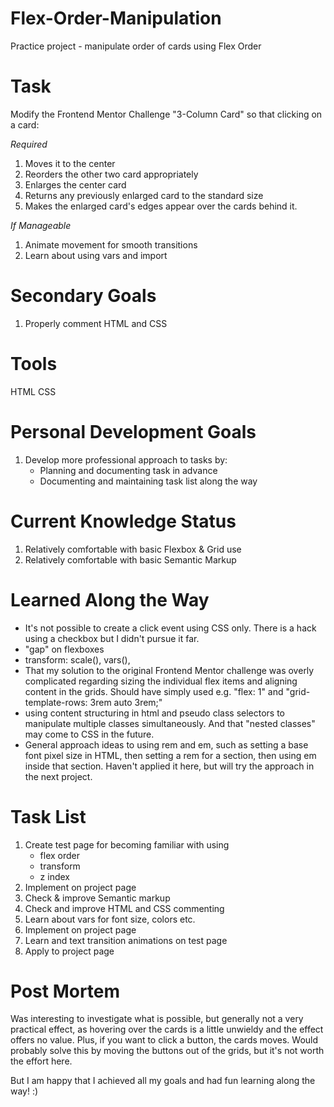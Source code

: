 # Flex-Order-Manipulation
Practice project - manipulate order of cards using Flex Order

# Task
Modify the Frontend Mentor Challenge "3-Column Card" so that clicking on a card: 

*Required*
1. Moves it to the center
2. Reorders the other two card appropriately
3. Enlarges the center card
4. Returns any previously enlarged card to the standard size
3. Makes the enlarged card's edges appear over the cards behind it.

*If Manageable*
1. Animate movement for smooth transitions
2. Learn about using vars and import


# Secondary Goals
1. Properly comment HTML and CSS

# Tools
HTML
CSS

# Personal Development Goals
1. Develop more professional approach to tasks by:
    - Planning and documenting task in advance
    - Documenting and maintaining task list along the way

# Current Knowledge Status
1. Relatively comfortable with basic Flexbox & Grid use
2. Relatively comfortable with basic Semantic Markup

# Learned Along the Way
- It's not possible to create a click event using CSS only. There is a hack using a checkbox but I didn't pursue it far.
- "gap" on flexboxes
- transform: scale(), vars(),
- That my solution to the original Frontend Mentor challenge was overly complicated regarding sizing the individual flex items and aligning content in the grids. Should have simply used e.g. "flex: 1" and "grid-template-rows: 3rem auto 3rem;"
- using content structuring in html and pseudo class selectors to manipulate multiple classes simultaneously. And that "nested classes" may come to CSS in the future.
- General approach ideas to using rem and em, such as setting a base font pixel size in HTML, then setting a rem for a section, then using em inside that section. Haven't applied it here, but will try the approach in the next project.


# Task List
1. Create test page for becoming familiar with using 
    - flex order
    - transform
    - z index
2. Implement on project page
3. Check & improve Semantic markup
4. Check and improve HTML and CSS commenting 
5. Learn about vars for font size, colors etc.
6. Implement on project page
7. Learn and text transition animations on test page
8. Apply to project page


# Post Mortem
Was interesting to investigate what is possible, but generally not a very practical effect, as hovering over the cards is a little unwieldy and the effect offers no value. Plus, if you want to click a button, the cards moves. Would probably solve this by moving the buttons out of the grids, but it's not worth the effort here.

But I am happy that I achieved all my goals and had fun learning along the way! :)